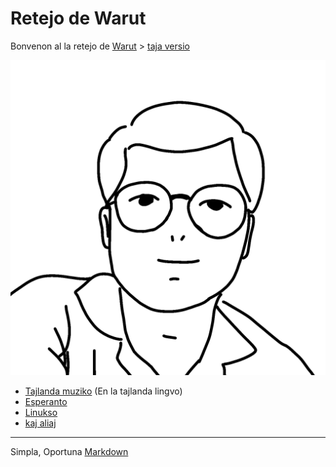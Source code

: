 # Retejo de Warut

Bonvenon al la retejo de [Warut]() > [taja versio](index.md)

![me](./img/me.png)

- [Tajlanda muziko](./music) (En la tajlanda lingvo)
- [Esperanto](./eo)
- [Linukso](./linukso)
- [kaj aliaj](./alia.md)

---
Simpla, Oportuna [Markdown](https://www.markdownguide.org/)
